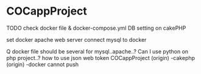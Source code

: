 # COCappProject

TODO
check docker file &
docker-compose.yml
DB setting on cakePHP

set docker apache web server
connect mysql to docker


Q
docker file should be several for mysql..apache..?
Can I use python on php project..?
how to use json web token
COCappProject (origin)
-cakephp (origin)
-docker
cannot push
